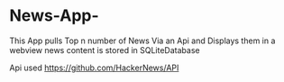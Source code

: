 # News-App-

This App pulls Top n number of News Via an Api and Displays them in a webview 
news content is stored in SQLiteDatabase


Api used
https://github.com/HackerNews/API
